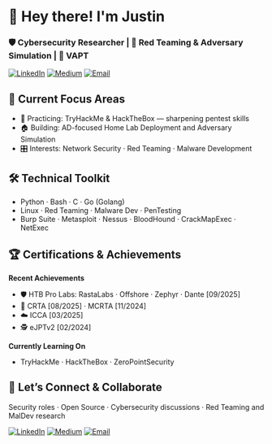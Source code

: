 # 👋 Hey there! I'm Justin

### 🛡️ Cybersecurity Researcher | 🎯 Red Teaming & Adversary Simulation | 🔐 VAPT
[![LinkedIn](https://img.shields.io/badge/LinkedIn-0A66C2?style=for-the-badge&logo=linkedin&logoColor=white)](https://www.linkedin.com/in/jkt112/)
[![Medium](https://img.shields.io/badge/Medium-12100E?style=for-the-badge&logo=medium&logoColor=white)](https://justinkt.medium.com)
[![Email](https://img.shields.io/badge/Email-0078D4?style=for-the-badge&logo=microsoft-outlook&logoColor=white)](mailto:justinkombe.offsec@outlook.com)

## 🚀 Current Focus Areas
- 🧪 Practicing: TryHackMe & HackTheBox — sharpening pentest skills
- 🏠 Building: AD-focused Home Lab Deployment and Adversary Simulation
- 🎛️ Interests: Network Security · Red Teaming · Malware Development

## 🛠️ Technical Toolkit
- Python · Bash · C · Go (Golang)
- Linux · Red Teaming · Malware Dev · PenTesting
- Burp Suite · Metasploit · Nessus · BloodHound · CrackMapExec · NetExec

## 🏆 Certifications & Achievements 

**Recent Achievements**
- 🛡️ HTB Pro Labs: RastaLabs · Offshore · Zephyr · Dante [09/2025]
- 🎯 CRTA [08/2025] · MCRTA [11/2024]
- ☁️ ICCA [03/2025]
- 🕵️ eJPTv2 [02/2024]
  
**Currently Learning On**
- TryHackMe · HackTheBox · ZeroPointSecurity

## 🤝 Let’s Connect & Collaborate
Security roles · Open Source · Cybersecurity discussions · Red Teaming and MalDev research

[![LinkedIn](https://img.shields.io/badge/LinkedIn-0A66C2?style=for-the-badge&logo=linkedin&logoColor=white)](https://www.linkedin.com/in/jkt112/)
[![Medium](https://img.shields.io/badge/Medium-12100E?style=for-the-badge&logo=medium&logoColor=white)](https://justinkt.medium.com)
[![Email](https://img.shields.io/badge/Email-0078D4?style=for-the-badge&logo=microsoft-outlook&logoColor=white)](mailto:justinkombe.offsec@outlook.com)
